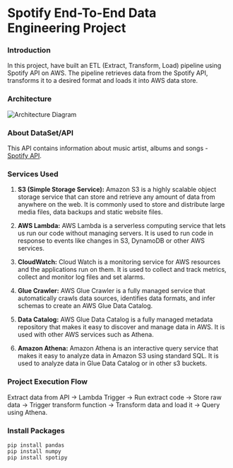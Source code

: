 # Spotify End-To-End Data Engineering Project

### Introduction
In this project, have built an ETL (Extract, Transform, Load) pipeline using Spotify API on AWS. The pipeline retrieves data from the Spotify API, transforms it to a desired format and loads it into AWS data store.

### Architecture
![Architecture Diagram]()

### About DataSet/API
This API contains information about music artist, albums and songs - [Spotify API](https://developer.spotify.com/documentation).

### Services Used
1. **S3 (Simple Storage Service):** Amazon S3 is a highly scalable object storage service that can store and retrieve any amount of data from anywhere on the web. It is commonly used to store and distribute large media files, data backups and static website files.
   
2. **AWS Lambda:** AWS Lambda is a serverless computing service that lets us run our code without managing servers. It is used to run code in response to events like changes in S3, DynamoDB or other AWS services.

3. **CloudWatch:** Cloud Watch is a monitoring service for AWS resources and the applications run on them. It is used to collect and track metrics, collect and monitor log files and set alarms.

4. **Glue Crawler:** AWS Glue Crawler is a fully managed service that automatically crawls data sources, identifies data formats, and infer schemas to create an AWS Glue Data Catalog.

5. **Data Catalog:** AWS Glue Data Catalog is a fully managed metadata repository that makes it easy to discover and manage data in AWS. It is used with other AWS services such as Athena.

6. **Amazon Athena:** Amazon Athena is an interactive query service that makes it easy to analyze data in Amazon S3 using standard SQL. It is used to analyze data in Glue Data Catalog or in other s3 buckets.

### Project Execution Flow
Extract data from API -> Lambda Trigger -> Run extract code -> Store raw data -> Trigger transform function -> Transform data and load it -> Query using Athena.

### Install Packages
```
pip install pandas
pip install numpy
pip install spotipy
```

